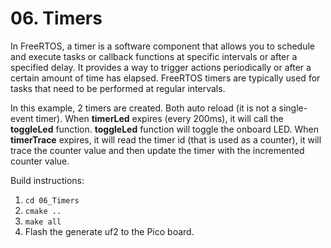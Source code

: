 # 06. Timers

In FreeRTOS, a timer is a software component that allows you to schedule and execute tasks or callback functions at specific intervals or after a specified delay. It provides a way to trigger actions periodically or after a certain amount of time has elapsed. FreeRTOS timers are typically used for tasks that need to be performed at regular intervals.

In this example, 2 timers are created. Both auto reload (it is not a single-event timer). When **timerLed** expires (every 200ms), it will call the **toggleLed** function. **toggleLed** function will toggle the onboard LED.
When **timerTrace** expires, it will read the timer id (that is used as a counter), it will trace the counter value and then update the timer with the incremented counter value.

Build instructions:

1. `cd 06_Timers`
2. `cmake ..`
3. `make all`
4. Flash the generate uf2 to the Pico board.
